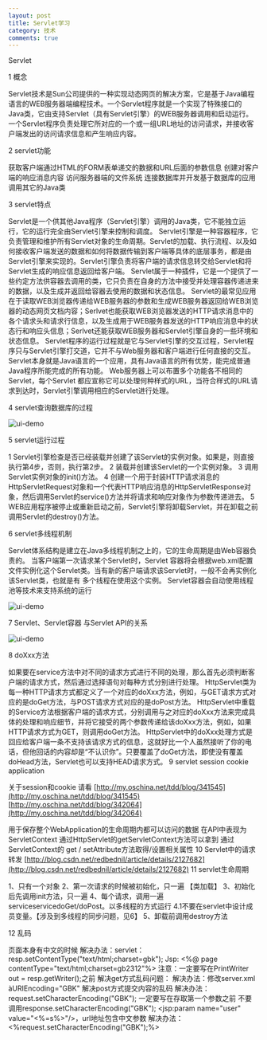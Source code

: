 ```yaml
---
layout: post
title: Servlet学习
category: 技术
comments: true
---
```


Servlet

1 概念

Servlet技术是Sun公司提供的一种实现动态网页的解决方案，它是基于Java编程语言的WEB服务器端编程技术。一个Servlet程序就是一个实现了特殊接口的 Java类，它由支持Servlet（具有Servlet引擎）的WEB服务器调用和启动运行。一个Servlet程序负责处理它所对应的一个或一组URL地址的访问请求，并接收客户端发出的访问请求信息和产生响应内容。

2 servlet功能

获取客户端通过HTML的FORM表单递交的数据和URL后面的参数信息
创建对客户端的响应消息内容
访问服务器端的文件系统
连接数据库并开发基于数据库的应用
调用其它的Java类

3 servlet特点

Servlet是一个供其他Java程序（Servlet引擎）调用的Java类，它不能独立运行，它的运行完全由Servlet引擎来控制和调度。
Servlet引擎是一种容器程序，它负责管理和维护所有Servlet对象的生命周期。Servlet的加载、执行流程、以及如何接收客户端发送的数据和如何将数据传输到客户端等具体的底层事务，都是由Servlet引擎来实现的。Servlet引擎负责将客户端的请求信息转交给Servlet和将Servlet生成的响应信息返回给客户端。 
Servlet属于一种插件，它是一个提供了一些约定方法供容器去调用的类，它只负责在自身的方法中接受并处理容器传递进来的数据，以及生成并返回给容器去使用的数据和状态信息。
Servlet的最常见应用在于读取WEB浏览器传递给WEB服务器的参数和生成WEB服务器返回给WEB浏览器的动态网页文档内容；Serlvet也能获取WEB浏览器发送的HTTP请求消息中的各个请求头和请求行信息，以及生成用于WEB服务器发送的HTTP响应消息中的状态行和响应头信息；Serlvet还能获取WEB服务器和Servlet引擎自身的一些环境和状态信息。 
Servlet程序的运行过程就是它与Servlet引擎的交互过程，Servlet程序只与Servlet引擎打交道，它并不与Web服务器和客户端进行任何直接的交互。  
Servlet本身就是Java语言的一个应用，具有Java语言的所有优势，能完成普通Java程序所能完成的所有功能。
Web服务器上可以布置多个功能各不相同的Servlet，每个Servlet 都应宣称它可以处理何种样式的URL，当符合样式的URL请求到达时，Servlet引擎调用相应的Servlet进行处理。 

4 servlet查询数据库的过程

![ui-demo](http://static.oschina.net/uploads/space/2014/1127/103343_nJ33_1863482.jpg)

5 servlet运行过程

1 Servlet引擎检查是否已经装载并创建了该Servlet的实例对象。如果是，则直接执行第4步，否则，执行第2步。
2 装载并创建该Servlet的一个实例对象。 
3 调用Servlet实例对象的init()方法。
4 创建一个用于封装HTTP请求消息的HttpServletRequest对象和一个代表HTTP响应消息的HttpServletResponse对象，然后调用Servlet的service()方法并将请求和响应对象作为参数传递进去。
5 WEB应用程序被停止或重新启动之前，Servlet引擎将卸载Servlet，并在卸载之前调用Servlet的destroy()方法。

6 servlet多线程机制

Servlet体系结构是建立在Java多线程机制之上的，它的生命周期是由Web容器负责的。
当客户端第一次请求某个Servlet时，Servlet 容器将会根据web.xml配置文件实例化这个Servlet类。当有新的客户端请求该Servlet时，一般不会再实例化该Servlet类，也就是有 多个线程在使用这个实例。
Servlet容器会自动使用线程池等技术来支持系统的运行

![ui-demo](http://static.oschina.net/uploads/space/2014/1127/104212_r8yp_1863482.jpg)

7 Servlet、Servlet容器 与Servlet API的关系

![ui-demo](http://static.oschina.net/uploads/space/2014/1127/104319_aAWx_1863482.jpg)

8 doXxx方法

如果要在service方法中对不同的请求方式进行不同的处理，那么首先必须判断客户端的请求方式，然后通过选择语句对每种方式分别进行处理。 
HttpServlet类为每一种HTTP请求方式都定义了一个对应的doXxx方法，例如，与GET请求方式对应的是doGet方法，与POST请求方式对应的是doPost方法。
HttpServlet中重载的Service方法根据客户端的请求方式，分别调用与之对应的doXxx方法来完成具体的处理和响应细节，并将它接受的两个参数传递给该doXxx方法，例如，如果HTTP请求方式为GET，则调用doGet方法。
HttpServlet中的doXxx处理方式是回应给客户端一条不支持该请求方式的信息，这就好比一个人虽然接听了你的电话，但他回话的内容却是“不认识你”。只要覆盖了doGet方法，即使没有覆盖doHead方法，Servlet也可以支持HEAD请求方式。 
9 servlet session cookie  application

关于session和cookie 请看 [http://my.oschina.net/tdd/blog/341545](http://my.oschina.net/tdd/blog/341545)  [http://my.oschina.net/tdd/blog/342064](http://my.oschina.net/tdd/blog/342064) 

用于保存整个WebApplication的生命周期内都可以访问的数据
在API中表现为ServletContext
通过HttpServlet的getServletContext方法可以拿到
通过ServletContext的 get / setAttribute方法取得/设置相关属性
10 Servlet中的请求转发
[http://blog.csdn.net/redbednil/article/details/2127682](http://blog.csdn.net/redbednil/article/details/2127682)
11 servlet生命周期 

1、只有一个对象
2、第一次请求的时候被初始化，只一遍 【类加载】
3、初始化后先调用init方法，只一遍
4、每个请求，调用一遍serviceservicedoGet/doPost。以多线程的方式运行
        4.1不要在servlet中设计成员变量。【涉及到多线程的同步问题，见6】
5、卸载前调用destroy方法

12 乱码

  页面本身有中文的时候
解决办法：servlet：resp.setContentType("text/html;charset=gbk");
Jsp: <%@ page contentType="text/html;charset=gb2312"%>
注意：一定要写在PrintWriter out = resp.getWriter();之前
  解决get方式乱码问题：
解决办法：修改server.xml àURIEncoding="GBK"
  解决post方式提交内容的乱码
解决办法：request.setCharacterEncoding("GBK");
  一定要写在存取第一个参数之前
不要调用response.setCharacterEncoding("GBK");
   <jsp:param name="user" value="<%=s%>"/>，url地址包含中文参数
解决办法：<%request.setCharacterEncoding("GBK");%>
